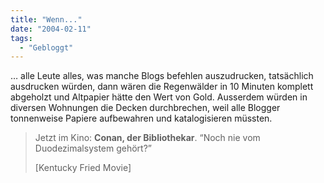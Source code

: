 ```yaml
---
title: "Wenn..."
date: "2004-02-11"
tags:
  - "Gebloggt"
---
```


… alle Leute alles, was manche Blogs befehlen auszudrucken, tatsächlich ausdrucken würden, dann wären die Regenwälder in 10 Minuten komplett abgeholzt und Altpapier hätte den Wert von Gold. Ausserdem würden in diversen Wohnungen die Decken durchbrechen, weil alle Blogger tonnenweise Papiere aufbewahren und katalogisieren müssten.

> Jetzt im Kino: **Conan, der Bibliothekar**.
> “Noch nie vom Duodezimalsystem gehört?”
>
> \[Kentucky Fried Movie\]

